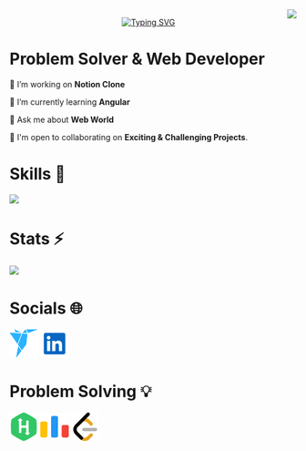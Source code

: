 <img  align="right"  src="https://visitor-badge.laobi.icu/badge?page_id=AndrewMamdouh"  />
<div align="center">
  
[![Typing SVG](https://readme-typing-svg.herokuapp.com?font=Salsa&size=32&duration=3000&pause=500&color=FFC101&center=true&vCenter=true&multiline=true&random=false&width=435&height=90&lines=Hi+There!+%F0%9F%91%8B%F0%9F%8F%BB;I'm+Andrew+Mamdouh+%F0%9F%91%A8%F0%9F%8F%BB%E2%80%8D%F0%9F%92%BB)](https://git.io/typing-svg)
</div>

# Problem Solver & Web Developer

🔭 I’m working on **Notion Clone**  
  
🧠 I’m currently learning **Angular**  
  
💬 Ask me about **Web World**

🤝 I'm open to collaborating on **Exciting & Challenging Projects**.

# Skills 🎯

<img  src="https://skillicons.dev/icons?i=js,ts,java,py,cpp,react,redux,mui,html,css,mongodb,vscode,babel,express,figma,git,github,jest,jquery,nextjs,nodejs,pug,sass,styledcomponents,tailwind,vercel,vite,webpack,mongodb,postman,regex,stackoverflow"  />


# Stats ⚡

<img src="https://github-readme-streak-stats-salesp07.vercel.app/?user=AndrewMamdouh&count_private=true&theme=react&border_radius=10">

# Socials 🌐

[<img width="50" height="50" src="https://raw.githubusercontent.com/AndrewMamdouh/AndrewMamdouh/main/icons/freelancer.svg">](https://www.freelancer.com/u/AndrewMamdouh0)   [<img width="50" height="50" src="https://raw.githubusercontent.com/AndrewMamdouh/AndrewMamdouh/main/icons/linkedin.svg">](https://www.linkedin.com/in/andrewmamdouh)   

# Problem Solving 💡

[<img width="50" height="50" src="https://raw.githubusercontent.com/AndrewMamdouh/AndrewMamdouh/main/icons/hackerrank.svg">](https://www.hackerrank.com/profile/Andrew_Mamdouh)   [<img width="50" height="50" src="https://raw.githubusercontent.com/AndrewMamdouh/AndrewMamdouh/main/icons/codeforces-96x96.png">](https://codeforces.com/profile/Andrew._.Mamdouh)          [<img width="50" height="50" src="https://raw.githubusercontent.com/AndrewMamdouh/AndrewMamdouh/main/icons/leetcode-96x96.png">](https://leetcode.com/AndrewMamdouh)
